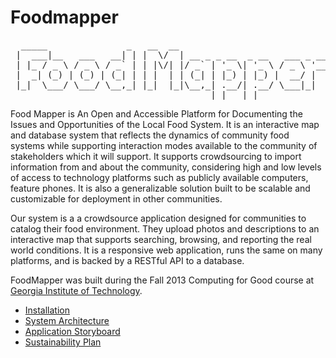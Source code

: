 Foodmapper
================================

<pre>
  _____               _   __  __                             
 |  ___|__   ___   __| | |  \/  | __ _ _ __  _ __   ___ _ __ 
 | |_ / _ \ / _ \ / _` | | |\/| |/ _` | '_ \| '_ \ / _ \ '__|
 |  _| (_) | (_) | (_| | | |  | | (_| | |_) | |_) |  __/ |   
 |_|  \___/ \___/ \__,_| |_|  |_|\__,_| .__/| .__/ \___|_|   
                                      |_|   |_|             
</pre>


Food Mapper is An Open and Accessible Platform for Documenting the Issues and Opportunities of the Local Food System. It is an interactive map and database system that reflects the dynamics of community food systems while supporting interaction modes available to the community of stakeholders which it will support. It supports crowdsourcing to import information from and about the community, considering high and low levels of access to technology platforms such as publicly available computers, feature phones. It is also a generalizable solution built to be scalable and customizable for deployment in other communities. 

Our system is a a crowdsource application designed for communities to catalog their food environment. They upload photos and descriptions to an interactive map that supports searching, browsing, and reporting the real world conditions. It is a responsive web application, runs the same on many platforms, and is backed by a RESTful API to a database.

FoodMapper was built during the Fall 2013 Computing for Good course at [Georgia Institute of Technology](http://www.cc.gatech.edu/).

* [Installation](/docs/INSTALLATION.md)
* [System Architecture](/docs/ARCHITECTURE.md)
* [Application Storyboard](/docs/STORYBOARD.md)
* [Sustainability Plan](/docs/SUSTAINABILITYPLAN.md)

